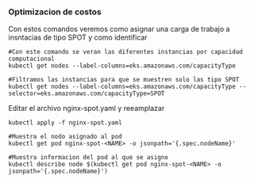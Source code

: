 ### Optimizacion de costos  
Con estos comandos veremos como asignar una carga de trabajo a insntacias de tipo SPOT y como identificar   
```
#Con este comando se veran las diferentes instancias por capacidad computacional
kubectl get nodes --label-columns=eks.amazonaws.com/capacityType

#Filtramos las instancias para que se muestren solo las tipo SPOT
kubectl get nodes --label-columns=eks.amazonaws.com/capacityType --selector=eks.amazonaws.com/capacityType=SPOT
```  

Editar el archivo nginx-spot.yaml y reeamplazar <NAME>  
```
kubectl apply -f nginx-spot.yaml  

#Muestra el nodo asignado al pod
kubectl get pod nginx-spot-<NAME> -o jsonpath='{.spec.nodeName}'

#Muestra informacion del pod al que se asigno
kubectl describe node $(kubectl get pod nginx-spot-<NAME> -o jsonpath='{.spec.nodeName}')
```
